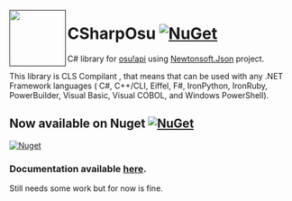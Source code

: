 
<a href=""><img src="https://www.dropbox.com/s/gituqfcsj9ugnzg/Favicon.gif?dl=1" align="left" height="100" width="100" ></a>
# CSharpOsu [![NuGet](https://img.shields.io/nuget/dt/CSharpOSU.svg)]()
C# library for [osu!api](https://github.com/ppy/osu-api/wiki)
using [Newtonsoft.Json](https://github.com/JamesNK/Newtonsoft.Json) project.

This library is CLS Compilant , that means that can be used with
any .NET Framework languages ( C#, C++/CLI, Eiffel, F#, IronPython, IronRuby,
PowerBuilder, Visual Basic, Visual COBOL, and Windows PowerShell).

## Now available on Nuget [![NuGet](https://img.shields.io/nuget/v/CSharpOsu.svg)](https://www.nuget.org/packages/CSharpOSU)
[![Nuget](https://i.gyazo.com/b01edf11d69900d707d5fed3cad5081f.png)]()

### Documentation available [here](https://xferno2.github.io/CSharpOsu/).
Still needs some work but for now is fine.
